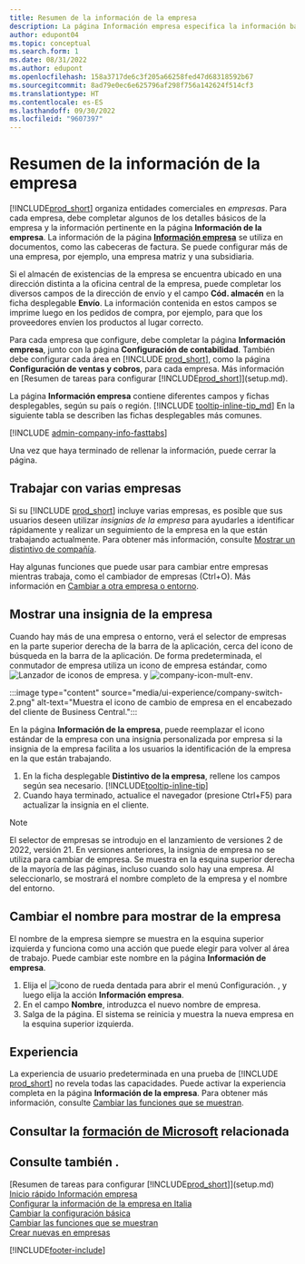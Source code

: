 ```yaml
---
title: Resumen de la información de la empresa
description: La página Información empresa especifica la información básica de una entidad comerciales, como el nombre, las direcciones y la información de envío.
author: edupont04
ms.topic: conceptual
ms.search.form: 1
ms.date: 08/31/2022
ms.author: edupont
ms.openlocfilehash: 158a3717de6c3f205a66258fed47d68318592b67
ms.sourcegitcommit: 8ad79e0ec6e625796af298f756a142624f514cf3
ms.translationtype: HT
ms.contentlocale: es-ES
ms.lasthandoff: 09/30/2022
ms.locfileid: "9607397"
---
```

# <a name="company-information-overview"></a>Resumen de la información de la empresa

[!INCLUDE[prod_short](includes/prod_short.md)] organiza entidades comerciales en *empresas*. Para cada empresa, debe completar algunos de los detalles básicos de la empresa y la información pertinente en la página **Información de la empresa**. La información de la página [**Información empresa**](https://businesscentral.dynamics.com/?page=1) se utiliza en documentos, como las cabeceras de factura. Se puede configurar más de una empresa, por ejemplo, una empresa matriz y una subsidiaria.  

Si el almacén de existencias de la empresa se encuentra ubicado en una dirección distinta a la oficina central de la empresa, puede completar los diversos campos de la dirección de envío y el campo **Cód. almacén** en la ficha desplegable **Envío**. La información contenida en estos campos se imprime luego en los pedidos de compra, por ejemplo, para que los proveedores envíen los productos al lugar correcto.  

Para cada empresa que configure, debe completar la página **Información empresa**, junto con la página **Configuración de contabilidad**. También debe configurar cada área en [!INCLUDE [prod_short](includes/prod_short.md)], como la página **Configuración de ventas y cobros**, para cada empresa. Más información en [Resumen de tareas para configurar [!INCLUDE[prod_short](includes/prod_short.md)]](setup.md).  

La página **Información empresa** contiene diferentes campos y fichas desplegables, según su país o región. [!INCLUDE [tooltip-inline-tip_md](includes/tooltip-inline-tip_md.md)] En la siguiente tabla se describen las fichas desplegables más comunes.

[!INCLUDE [admin-company-info-fasttabs](includes/admin-company-info-fasttabs.md)]

Una vez que haya terminado de rellenar la información, puede cerrar la página.  

## <a name="working-with-multiple-companies"></a>Trabajar con varias empresas

Si su [!INCLUDE [prod_short](includes/prod_short.md)] incluye varias empresas, es posible que sus usuarios deseen utilizar *insignias de la empresa* para ayudarles a identificar rápidamente y realizar un seguimiento de la empresa en la que están trabajando actualmente. Para obtener más información, consulte [Mostrar un distintivo de compañía](#badge).

Hay algunas funciones que puede usar para cambiar entre empresas mientras trabaja, como el cambiador de empresas (Ctrl+O). Más información en [Cambiar a otra empresa o entorno](ui-organization-switch.md).

## <a name="display-a-company-badge"></a><a name="badge"></a>Mostrar una insignia de la empresa

Cuando hay más de una empresa o entorno, verá el selector de empresas en la parte superior derecha de la barra de la aplicación, cerca del icono de búsqueda en la barra de la aplicación. De forma predeterminada, el conmutador de empresa utiliza un icono de empresa estándar, como ![Lanzador de iconos de empresa.](media/ui-experience/company-icon.png "Muestra el icono de cambio de empresa que se utiliza cuando hay un único entorno") y ![company-icon-mult-env](media/ui-experience/company-icon-multi-env.png "Muestra el icono de cambio de empresa que se utiliza cuando hay varios entornos").

:::image type="content" source="media/ui-experience/company-switch-2.png" alt-text="Muestra el icono de cambio de empresa en el encabezado del cliente de Business Central.":::  

En la página **Información de la empresa**, puede reemplazar el icono estándar de la empresa con una insignia personalizada por empresa si la insignia de la empresa facilita a los usuarios la identificación de la empresa en la que están trabajando.

1. En la ficha desplegable **Distintivo de la empresa**, rellene los campos según sea necesario. [!INCLUDE[tooltip-inline-tip](includes/tooltip-inline-tip_md.md)]
2. Cuando haya terminado, actualice el navegador (presione Ctrl+F5) para actualizar la insignia en el cliente.  

> [!NOTE]
> El selector de empresas se introdujo en el lanzamiento de versiones 2 de 2022, versión 21. En versiones anteriores, la insignia de empresa no se utiliza para cambiar de empresa. Se muestra en la esquina superior derecha de la mayoría de las páginas, incluso cuando solo hay una empresa. Al seleccionarlo, se mostrará el nombre completo de la empresa y el nombre del entorno.

## <a name="change-company-display-name"></a>Cambiar el nombre para mostrar de la empresa

El nombre de la empresa siempre se muestra en la esquina superior izquierda y funciona como una acción que puede elegir para volver al área de trabajo. Puede cambiar este nombre en la página **Información de empresa**.

1. Elija el ![icono de rueda dentada para abrir el menú Configuración.](media/ui-experience/settings_icon_small.png) , y luego elija la acción **Información empresa**.
2. En el campo **Nombre**, introduzca el nuevo nombre de empresa.
3. Salga de la página. El sistema se reinicia y muestra la nueva empresa en la esquina superior izquierda.

## <a name="experience"></a>Experiencia

La experiencia de usuario predeterminada en una prueba de [!INCLUDE [prod_short](includes/prod_short.md)] no revela todas las capacidades. Puede activar la experiencia completa en la página **Información de la empresa**. Para obtener más información, consulte [Cambiar las funciones que se muestran](ui-experiences.md).  

## <a name="see-related-microsoft-training"></a>Consultar la [formación de Microsoft](/training/modules/create-new-companies-dynamics-365-business-central/) relacionada

## <a name="see-also"></a>Consulte también .

[Resumen de tareas para configurar [!INCLUDE[prod_short](includes/prod_short.md)]](setup.md)  
[Inicio rápido Información empresa](quick-start-company-information.md)  
[Configurar la información de la empresa en Italia](LocalFunctionality/Italy/how-to-set-up-company-information.md)  
[Cambiar la configuración básica](ui-change-basic-settings.md)  
[Cambiar las funciones que se muestran](ui-experiences.md)  
[Crear nuevas en empresas](about-new-company.md)  

[!INCLUDE[footer-include](includes/footer-banner.md)]
